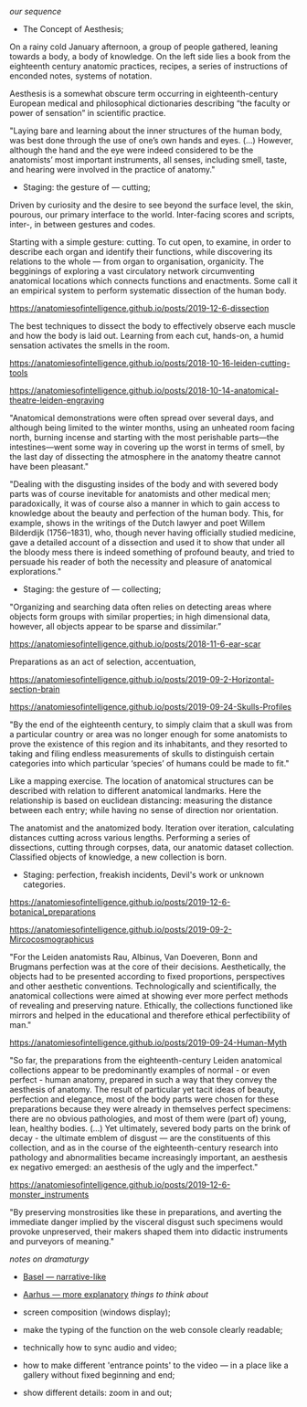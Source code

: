 

_our sequence_

* The Concept of Aesthesis;

On a rainy cold January afternoon, a group of people gathered, leaning towards a body, a body of knowledge. On the left side lies a book from the eighteenth century anatomic practices, recipes, a series of instructions of enconded notes, systems of notation. 

Aesthesis is a somewhat obscure term occurring in eighteenth-century European medical and philosophical dictionaries describing “the faculty or power of sensation” in scientific practice. 

"Laying bare and learning about the inner structures of the human body, was best done through the use of one’s own hands and eyes. (...) However, although the hand and the eye were indeed considered to be the anatomists’ most important instruments, all senses, including smell, taste, and hearing were involved in the practice of anatomy."


* Staging: the gesture of — cutting;

Driven by curiosity and the desire to see beyond the surface level, the skin, pourous, our primary interface to the world. Inter-facing scores and scripts, inter-, in between gestures and codes. 

Starting with a simple gesture: cutting. To cut open, to examine, in order to describe each organ and identify their functions, while discovering its relations to the whole — from organ to organisation, organicity. The begginings of exploring a vast circulatory network circumventing anatomical locations which connects functions and enactments. Some call it an empirical system to perform systematic dissection of the human body.

https://anatomiesofintelligence.github.io/posts/2019-12-6-dissection


The best techniques to dissect the body to effectively observe each muscle and how the body is laid out. Learning from each cut, hands-on, a humid sensation activates the smells in the room.

https://anatomiesofintelligence.github.io/posts/2018-10-16-leiden-cutting-tools

https://anatomiesofintelligence.github.io/posts/2018-10-14-anatomical-theatre-leiden-engraving

"Anatomical demonstrations were often spread over several days, and although being limited to the winter months, using an unheated room facing north, burning incense and starting with the most perishable parts—the intestines—went some way in covering up the worst in terms of smell, by the last day of dissecting the atmosphere in the anatomy theatre cannot have been
pleasant."

"Dealing with the disgusting insides of the body and with severed body parts was of course inevitable for anatomists
and other medical men; paradoxically, it was of course also a manner in which to gain access to knowledge about the beauty and perfection of the human body. This, for example, shows in the writings of the Dutch lawyer and poet Willem Bilderdijk (1756–1831), who, though never having officially studied medicine, gave a detailed account of a dissection and used it to show that under all the bloody mess there is indeed something of profound beauty, and tried to persuade his reader of both the necessity and pleasure of anatomical explorations."

* Staging: the gesture of — collecting;

"Organizing and searching data often relies on detecting areas where objects form groups with similar properties; in high dimensional data, however, all objects appear to be sparse and dissimilar.”

https://anatomiesofintelligence.github.io/posts/2018-11-6-ear-scar

Preparations as an act of selection, accentuation, 

https://anatomiesofintelligence.github.io/posts/2019-09-2-Horizontal-section-brain

https://anatomiesofintelligence.github.io/posts/2019-09-24-Skulls-Profiles

"By the end of the eighteenth century, to simply claim that a skull was from a particular country or area was no longer enough for some anatomists to prove the existence of this region and its inhabitants, and they resorted to taking and filing endless measurements of skulls to distinguish certain categories into which particular ‘species’ of humans could be made to fit." 

Like a mapping exercise. The location of anatomical structures can be described with relation to different anatomical landmarks. Here the relationship is based on euclidean distancing: measuring the distance between each entry; while having no sense of direction nor orientation.

The anatomist and the anatomized body. Iteration over iteration, calculating distances cutting across various lengths. Performing a series of dissections, cutting through corpses, data, our anatomic dataset collection. Classified objects of knowledge, a new collection is born.

* Staging: perfection, freakish incidents, Devil's work or unknown categories. 

https://anatomiesofintelligence.github.io/posts/2019-12-6-botanical_preparations

https://anatomiesofintelligence.github.io/posts/2019-09-2-Mircocosmographicus

"For the Leiden anatomists Rau, Albinus, Van Doeveren, Bonn and Brugmans perfection was at the core of their decisions. Aesthetically, the objects had to be presented according to fixed proportions, perspectives and other aesthetic conventions. Technologically and scientifically, the anatomical collections were aimed at showing ever more perfect methods of revealing and preserving nature. Ethically, the collections functioned like mirrors and helped in the educational and therefore ethical perfectibility of man."

https://anatomiesofintelligence.github.io/posts/2019-09-24-Human-Myth

"So far, the preparations from the eighteenth-century Leiden anatomical collections appear to be predominantly examples of normal - or even perfect - human anatomy, prepared in such a way that they convey the aesthesis of anatomy. The result of particular yet tacit ideas of beauty, perfection and elegance, most of the body parts were chosen for these preparations because they were already in themselves perfect specimens: there are no obvious pathologies, and most of them were (part of) young, lean, healthy bodies. (…) Yet ultimately, severed body parts on the brink of decay - the ultimate emblem of disgust — are the constituents of this collection, and as in the course of the eighteenth-century research into pathology and abnormalities became increasingly important, an aesthesis ex negativo emerged: an aesthesis of the ugly and the imperfect."

https://anatomiesofintelligence.github.io/posts/2019-12-6-monster_instruments

"By preserving monstrosities like these in preparations, and averting the immediate danger implied by the visceral disgust such specimens would provoke unpreserved, their makers shaped them into didactic instruments and purveyors of meaning."




_notes on dramaturgy_

* [Basel —  narrative-like](https://github.com/anatomiesofintelligence/anatomiesofintelligence.github.io/blob/master/narration.md)
* [Aarhus — more explanatory](https://github.com/anatomiesofintelligence/anatomiesofintelligence.github.io/blob/master/lecture_preformance.md)
_things to think about_

* screen composition (windows display);
* make the typing of the function on the web console clearly readable;
* technically how to sync audio and video;
* how to make different 'entrance points' to the video — in a place like a gallery without fixed beginning and end;
* show different details: zoom in and out;
